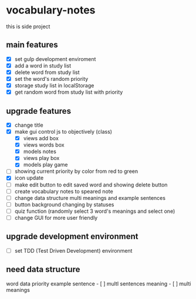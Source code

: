# vocabulary-notes
this is side project

## main features

- [x] set gulp development enviroment
- [x] add a word in study list
- [x] delete word from study list
- [x] set the word's random priority
- [x] storage study list in localStorage
- [x] get random word from study list with priority

## upgrade features

- [x] change title
- [x] make gui control js to objectively (class)
    - [x] views add box
    - [x] views words box
    - [x] models notes
    - [x] views play box
    - [x] models play game
- [ ] showing current priority by color from red to green
- [x] icon update
- [ ] make edit button to edit saved word and showing delete button
- [ ] create vocabulary notes to speared note
- [ ] change data structure multi meanings and example sentences
- [ ] button background changing by statuses
- [ ] quiz function (randomly select 3 word's meanings and select one)
- [ ] change GUI for more user friendly

## upgrade development environment
- [ ] set TDD (Test Driven Development) environment

## need data structure
word
    data
    priority
    example sentence
        - [ ] multl sentences
    meaning
        - [ ] multi meanings